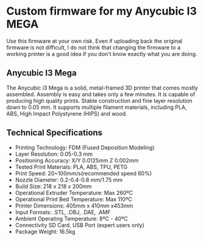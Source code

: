 # Custom firmware for my Anycubic I3 MEGA

Use this firmware at your own risk. Even if uploading back the original firmware is not difficult, I do not think that changing the firmware to a working printer is a good idea if you don't know exactly what you are doing.

## Anycubic I3 Mega

The Anycubic i3 Mega is a solid, metal-framed 3D printer that comes mostly assembled. Assembly is easy and takes only a few minutes. It is capable of producing high quality prints. Stable construction and fine layer resolution down to 0.05 mm. It supports multiple filament materials, including PLA, ABS, High Impact Polystyrene (HIPS) and wood.

## Technical Specifications

<ul>
  <li>Printing Technology: FDM (Fused Deposition Modeling)</li>
  <li>Layer Resolution: 0.05-0.3 mm</li>
  <li>Positioning Accuracy: X/Y 0.0125mm Z 0.002mm</li>
  <li>Tested Print Materials: PLA, ABS, TPU, PETG</li>
  <li>Print Speed: 20~100mm/s(recommended speed 60%)</li>
  <li>Nozzle Diameter: 0.2-0.4-0.8 mm/1.75 mm</li>
  <li>Build Size: 218 x 218 x 200mm</li>
  <li>Operational Extruder Temperature: Max 260ºC</li>
  <li>Operational Print Bed Temperature: Max 110ºC</li>
  <li>Printer Dimensions: 405mm x 410mm x453mm</li>
  <li>Input Formats: .STL, .OBJ, .DAE, .AMF</li>
  <li>Ambient Operating Temperature: 8ºC - 40ºC</li>
  <li>Connectivity SD Card, USB Port (expert users only)</li>
  <li>Package Weight: 16.5kg</li>
</ul>
